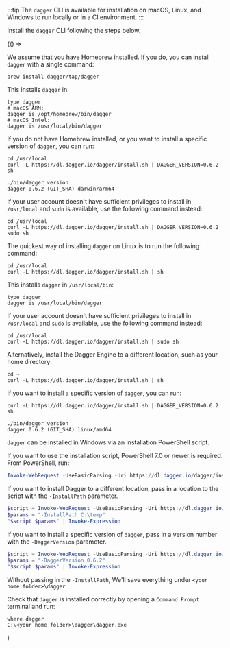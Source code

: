 :::tip
The `dagger` CLI is available for installation on macOS, Linux, and Windows to run locally or in a CI environment.
:::

Install the `dagger` CLI following the steps below.

<BrowserOnly>
{() =>
<Tabs defaultValue={
 window.navigator.userAgent.indexOf('Linux') != -1 ? 'linux':
 window.navigator.userAgent.indexOf('Win') != -1 ? 'windows':
 'macos'}
groupId="os"
values={[
{label: 'macOS', value: 'macos'}, {label: 'Linux', value: 'linux'}, {label: 'Windows', value: 'windows'},
]}>

<TabItem value="macos">

We assume that you have [Homebrew](https://brew.sh/) installed. If you do, you can install `dagger` with a single command:

```shell
brew install dagger/tap/dagger
```

This installs `dagger` in:

```shell
type dagger
# macOS ARM:
dagger is /opt/homebrew/bin/dagger
# macOS Intel:
dagger is /usr/local/bin/dagger
```

If you do not have Homebrew installed, or you want to install a specific version of `dagger`, you can run:

```shell
cd /usr/local
curl -L https://dl.dagger.io/dagger/install.sh | DAGGER_VERSION=0.6.2 sh

./bin/dagger version
dagger 0.6.2 (GIT_SHA) darwin/arm64
```

If your user account doesn't have sufficient privileges to install in `/usr/local` and `sudo` is available, use the following command instead:

```shell
cd /usr/local
curl -L https://dl.dagger.io/dagger/install.sh | DAGGER_VERSION=0.6.2 sudo sh
```

</TabItem>

<TabItem value="linux">

The quickest way of installing `dagger` on Linux is to run the following command:

```shell
cd /usr/local
curl -L https://dl.dagger.io/dagger/install.sh | sh
```

This installs `dagger` in `/usr/local/bin`:

```shell
type dagger
dagger is /usr/local/bin/dagger
```

If your user account doesn't have sufficient privileges to install in `/usr/local` and `sudo` is available, use the following command instead:

```shell
cd /usr/local
curl -L https://dl.dagger.io/dagger/install.sh | sudo sh
```

Alternatively, install the Dagger Engine to a different location, such as your home directory:

```shell
cd ~
curl -L https://dl.dagger.io/dagger/install.sh | sh
```

If you want to install a specific version of `dagger`, you can run:

```shell
curl -L https://dl.dagger.io/dagger/install.sh | DAGGER_VERSION=0.6.2 sh

./bin/dagger version
dagger 0.6.2 (GIT_SHA) linux/amd64
```

</TabItem>

<TabItem value="windows">

`dagger` can be installed in Windows via an installation PowerShell script.

If you want to use the installation script, PowerShell 7.0 or newer is required. From PowerShell, run:

```Powershell
Invoke-WebRequest -UseBasicParsing -Uri https://dl.dagger.io/dagger/install.ps1 | Invoke-Expression
```

If you want to install Dagger to a different location, pass in a location to the script with the `-InstallPath` parameter.

```Powershell
$script = Invoke-WebRequest -UseBasicParsing -Uri https://dl.dagger.io/dagger/install.ps1
$params = "-InstallPath C:\temp"
"$script $params" | Invoke-Expression
```

If you want to install a specific version of `dagger`, pass in a version number with the `-DaggerVersion` parameter.

```Powershell
$script = Invoke-WebRequest -UseBasicParsing -Uri https://dl.dagger.io/dagger/install.ps1
$params = "-DaggerVersion 0.6.2"
"$script $params" | Invoke-Expression
```

Without passing in the `-InstallPath`, We'll save everything under `<your home folder>\dagger`

Check that `dagger` is installed correctly by opening a `Command Prompt` terminal and run:

```shell
where dagger
C:\<your home folder>\dagger\dagger.exe
```

</TabItem>

</Tabs>
}

</BrowserOnly>
